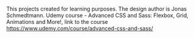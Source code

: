 This projects created for learning purposes. The design author is Jonas Schmedtmann. Udemy course - Advanced CSS and Sass: Flexbox, Grid, Animations and More!, link to the course https://www.udemy.com/course/advanced-css-and-sass/
